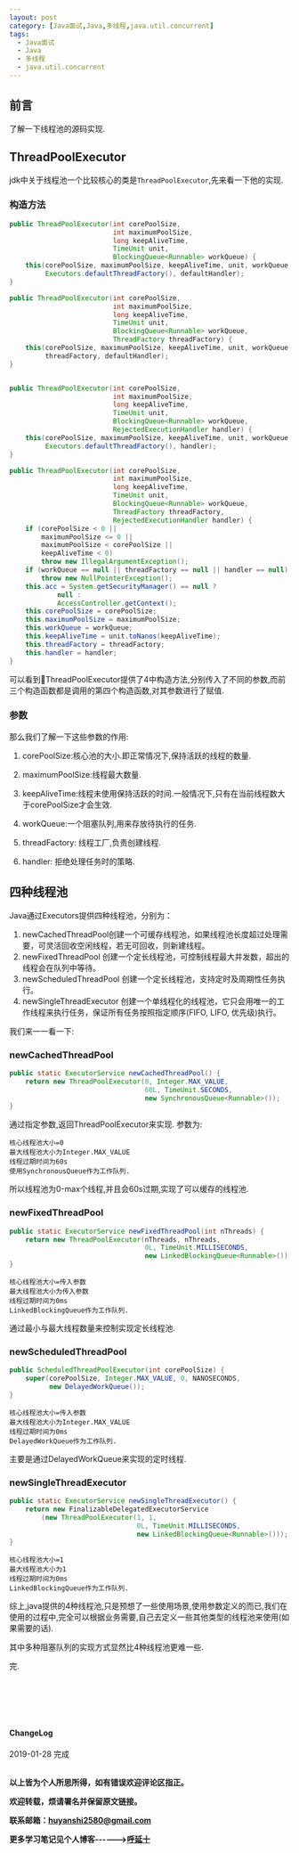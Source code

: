 ```yaml
---
layout: post
category: [Java面试,Java,多线程,java.util.concurrent]
tags:
  - Java面试
  - Java
  - 多线程
  - java.util.concurrent
---
```


## 前言

了解一下线程池的源码实现.

## ThreadPoolExecutor

jdk中关于线程池一个比较核心的类是`ThreadPoolExecutor`,先来看一下他的实现.

### 构造方法

```java
public ThreadPoolExecutor(int corePoolSize,
                          int maximumPoolSize,
                          long keepAliveTime,
                          TimeUnit unit,
                          BlockingQueue<Runnable> workQueue) {
    this(corePoolSize, maximumPoolSize, keepAliveTime, unit, workQueue,
         Executors.defaultThreadFactory(), defaultHandler);
}

public ThreadPoolExecutor(int corePoolSize,
                          int maximumPoolSize,
                          long keepAliveTime,
                          TimeUnit unit,
                          BlockingQueue<Runnable> workQueue,
                          ThreadFactory threadFactory) {
    this(corePoolSize, maximumPoolSize, keepAliveTime, unit, workQueue,
         threadFactory, defaultHandler);
}


public ThreadPoolExecutor(int corePoolSize,
                          int maximumPoolSize,
                          long keepAliveTime,
                          TimeUnit unit,
                          BlockingQueue<Runnable> workQueue,
                          RejectedExecutionHandler handler) {
    this(corePoolSize, maximumPoolSize, keepAliveTime, unit, workQueue,
         Executors.defaultThreadFactory(), handler);
}

public ThreadPoolExecutor(int corePoolSize,
                          int maximumPoolSize,
                          long keepAliveTime,
                          TimeUnit unit,
                          BlockingQueue<Runnable> workQueue,
                          ThreadFactory threadFactory,
                          RejectedExecutionHandler handler) {
    if (corePoolSize < 0 ||
        maximumPoolSize <= 0 ||
        maximumPoolSize < corePoolSize ||
        keepAliveTime < 0)
        throw new IllegalArgumentException();
    if (workQueue == null || threadFactory == null || handler == null)
        throw new NullPointerException();
    this.acc = System.getSecurityManager() == null ?
            null :
            AccessController.getContext();
    this.corePoolSize = corePoolSize;
    this.maximumPoolSize = maximumPoolSize;
    this.workQueue = workQueue;
    this.keepAliveTime = unit.toNanos(keepAliveTime);
    this.threadFactory = threadFactory;
    this.handler = handler;
}
```

可以看到ThreadPoolExecutor提供了4中构造方法,分别传入了不同的参数,而前三个构造函数都是调用的第四个构造函数,对其参数进行了赋值.

### 参数

那么我们了解一下这些参数的作用:

1. corePoolSize:核心池的大小.即正常情况下,保持活跃的线程的数量.

2. maximumPoolSize:线程最大数量.

3. keepAliveTime:线程未使用保持活跃的时间.一般情况下,只有在当前线程数大于corePoolSize才会生效.

4. workQueue:一个阻塞队列,用来存放待执行的任务.

5. threadFactory: 线程工厂,负责创建线程.

6. handler:  拒绝处理任务时的策略.

## 四种线程池

Java通过Executors提供四种线程池，分别为：

1. newCachedThreadPool创建一个可缓存线程池，如果线程池长度超过处理需要，可灵活回收空闲线程，若无可回收，则新建线程。
2. newFixedThreadPool 创建一个定长线程池，可控制线程最大并发数，超出的线程会在队列中等待。
3. newScheduledThreadPool 创建一个定长线程池，支持定时及周期性任务执行。
4. newSingleThreadExecutor 创建一个单线程化的线程池，它只会用唯一的工作线程来执行任务，保证所有任务按照指定顺序(FIFO, LIFO, 优先级)执行。

我们来一一看一下:

### newCachedThreadPool

```java
public static ExecutorService newCachedThreadPool() {
    return new ThreadPoolExecutor(0, Integer.MAX_VALUE,
                                  60L, TimeUnit.SECONDS,
                                  new SynchronousQueue<Runnable>());
}
```
 通过指定参数,返回ThreadPoolExecutor来实现.
 参数为:
 ```
 核心线程池大小=0
 最大线程池大小为Integer.MAX_VALUE
 线程过期时间为60s
 使用SynchronousQueue作为工作队列.
 ```
所以线程池为0-max个线程,并且会60s过期,实现了可以缓存的线程池.

### newFixedThreadPool

```java
public static ExecutorService newFixedThreadPool(int nThreads) {
    return new ThreadPoolExecutor(nThreads, nThreads,
                                  0L, TimeUnit.MILLISECONDS,
                                  new LinkedBlockingQueue<Runnable>());
}
```

```
核心线程池大小=传入参数
最大线程池大小为传入参数
线程过期时间为0ms
LinkedBlockingQueue作为工作队列.
```

通过最小与最大线程数量来控制实现定长线程池.

### newScheduledThreadPool

```java
public ScheduledThreadPoolExecutor(int corePoolSize) {
    super(corePoolSize, Integer.MAX_VALUE, 0, NANOSECONDS,
          new DelayedWorkQueue());
}
```

```
核心线程池大小=传入参数
最大线程池大小为Integer.MAX_VALUE
线程过期时间为0ms
DelayedWorkQueue作为工作队列.
```
主要是通过DelayedWorkQueue来实现的定时线程.

### newSingleThreadExecutor

```java
public static ExecutorService newSingleThreadExecutor() {
    return new FinalizableDelegatedExecutorService
        (new ThreadPoolExecutor(1, 1,
                                0L, TimeUnit.MILLISECONDS,
                                new LinkedBlockingQueue<Runnable>()));
}
```
```
核心线程池大小=1
最大线程池大小为1
线程过期时间为0ms
LinkedBlockingQueue作为工作队列.
```

综上,java提供的4种线程池,只是预想了一些使用场景,使用参数定义的而已,我们在使用的过程中,完全可以根据业务需要,自己去定义一些其他类型的线程池来使用(如果需要的话).

其中多种阻塞队列的实现方式显然比4种线程池更难一些.

完.


<br>
<br>
<br>
<br>
<h4>ChangeLog</h4>
2019-01-28   完成
<br>
<br>


**以上皆为个人所思所得，如有错误欢迎评论区指正。**

**欢迎转载，烦请署名并保留原文链接。**

**联系邮箱：huyanshi2580@gmail.com**

**更多学习笔记见个人博客------><a href="{{ site.baseurl }}/">呼延十</a>**
